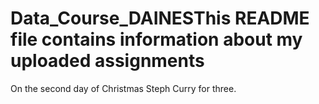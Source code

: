 # Data_Course_DAINESThis README file contains information about my uploaded assignments
On the second day of Christmas
Steph Curry for three. 